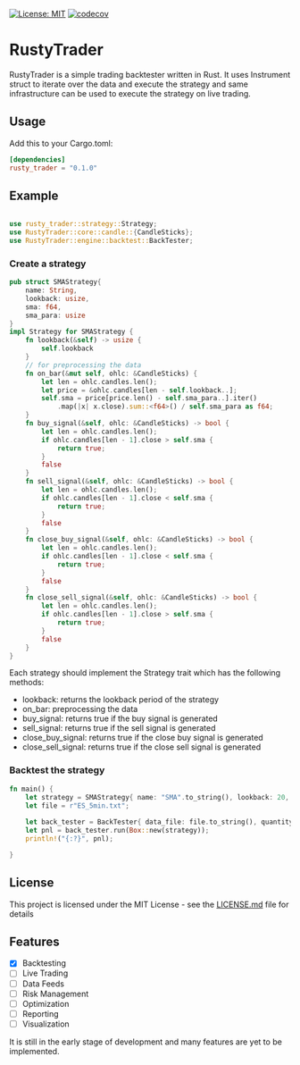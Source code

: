 [![License: MIT](https://img.shields.io/badge/License-MIT-blue.svg)](https://opensource.org/licenses/MIT)
[![codecov](https://codecov.io/gh/siddharthqs/RustyTrader/graph/badge.svg?token=RN0W9GZ9DC)](https://codecov.io/gh/siddharthqs/RustyTrader)


# RustyTrader
RustyTrader is a simple trading backtester written in Rust.
It uses Instrument struct to iterate over the data and execute the strategy and same infrastructure can be used to
execute the strategy on live trading.
## Usage
Add this to your Cargo.toml:
```toml
[dependencies]
rusty_trader = "0.1.0"
```
## Example
```rust

use rusty_trader::strategy::Strategy;
use RustyTrader::core::candle::{CandleSticks};
use RustyTrader::engine::backtest::BackTester;
```
### Create a strategy
```rust
pub struct SMAStrategy{
    name: String,
    lookback: usize,
    sma: f64,
    sma_para: usize
}
impl Strategy for SMAStrategy {
    fn lookback(&self) -> usize {
        self.lookback
    }
    // for preprocessing the data
    fn on_bar(&mut self, ohlc: &CandleSticks) {
        let len = ohlc.candles.len();
        let price = &ohlc.candles[len - self.lookback..];
        self.sma = price[price.len() - self.sma_para..].iter()
            .map(|x| x.close).sum::<f64>() / self.sma_para as f64;
    }
    fn buy_signal(&self, ohlc: &CandleSticks) -> bool {
        let len = ohlc.candles.len();
        if ohlc.candles[len - 1].close > self.sma {
            return true;
        }
        false
    }
    fn sell_signal(&self, ohlc: &CandleSticks) -> bool {
        let len = ohlc.candles.len();
        if ohlc.candles[len - 1].close < self.sma {
            return true;
        }
        false
    }
    fn close_buy_signal(&self, ohlc: &CandleSticks) -> bool {
        let len = ohlc.candles.len();
        if ohlc.candles[len - 1].close < self.sma {
            return true;
        }
        false
    }
    fn close_sell_signal(&self, ohlc: &CandleSticks) -> bool {
        let len = ohlc.candles.len();
        if ohlc.candles[len - 1].close > self.sma {
            return true;
        }
        false
    }
}
```
Each strategy should implement the Strategy trait which has the following methods:
- lookback: returns the lookback period of the strategy
- on_bar: preprocessing the data
- buy_signal: returns true if the buy signal is generated
- sell_signal: returns true if the sell signal is generated
- close_buy_signal: returns true if the close buy signal is generated
- close_sell_signal: returns true if the close sell signal is generated

### Backtest the strategy
```rust
fn main() {
    let strategy = SMAStrategy{ name: "SMA".to_string(), lookback: 20, sma: 0.0, sma_para: 5 };
    let file = r"ES_5min.txt";
    
    let back_tester = BackTester{ data_file: file.to_string(), quantity: 1, commission: 0.0008, stop_loss: 0.99, take_profit: 1.03 };
    let pnl = back_tester.run(Box::new(strategy));
    println!("{:?}", pnl);

}
```
## License
This project is licensed under the MIT License - see the [LICENSE.md](LICENSE.md) file for details

## Features
- [x] Backtesting
- [ ] Live Trading
- [ ] Data Feeds
- [ ] Risk Management
- [ ] Optimization
- [ ] Reporting
- [ ] Visualization

It is still in the early stage of development and many features are yet to be implemented.
